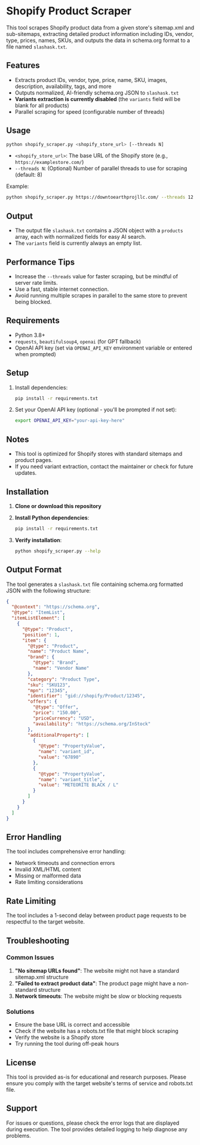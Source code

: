 # Shopify Product Scraper

This tool scrapes Shopify product data from a given store's sitemap.xml and sub-sitemaps, extracting detailed product information including IDs, vendor, type, prices, names, SKUs, and outputs the data in schema.org format to a file named `slashask.txt`.

## Features
- Extracts product IDs, vendor, type, price, name, SKU, images, description, availability, tags, and more
- Outputs normalized, AI-friendly schema.org JSON to `slashask.txt`
- **Variants extraction is currently disabled** (the `variants` field will be blank for all products)
- Parallel scraping for speed (configurable number of threads)

## Usage

```bash
python shopify_scraper.py <shopify_store_url> [--threads N]
```
- `<shopify_store_url>`: The base URL of the Shopify store (e.g., `https://examplestore.com/`)
- `--threads N`: (Optional) Number of parallel threads to use for scraping (default: 8)

Example:
```bash
python shopify_scraper.py https://downtoearthprojllc.com/ --threads 12
```

## Output
- The output file `slashask.txt` contains a JSON object with a `products` array, each with normalized fields for easy AI search.
- The `variants` field is currently always an empty list.

## Performance Tips
- Increase the `--threads` value for faster scraping, but be mindful of server rate limits.
- Use a fast, stable internet connection.
- Avoid running multiple scrapes in parallel to the same store to prevent being blocked.

## Requirements
- Python 3.8+
- `requests`, `beautifulsoup4`, `openai` (for GPT fallback)
- OpenAI API key (set via `OPENAI_API_KEY` environment variable or entered when prompted)

## Setup
1. Install dependencies:
   ```bash
   pip install -r requirements.txt
   ```

2. Set your OpenAI API key (optional - you'll be prompted if not set):
   ```bash
   export OPENAI_API_KEY="your-api-key-here"
   ```

## Notes
- This tool is optimized for Shopify stores with standard sitemaps and product pages.
- If you need variant extraction, contact the maintainer or check for future updates.

## Installation

1. **Clone or download this repository**

2. **Install Python dependencies**:
   ```bash
   pip install -r requirements.txt
   ```

3. **Verify installation**:
   ```bash
   python shopify_scraper.py --help
   ```

## Output Format

The tool generates a `slashask.txt` file containing schema.org formatted JSON with the following structure:

```json
{
  "@context": "https://schema.org",
  "@type": "ItemList",
  "itemListElement": [
    {
      "@type": "Product",
      "position": 1,
      "item": {
        "@type": "Product",
        "name": "Product Name",
        "brand": {
          "@type": "Brand",
          "name": "Vendor Name"
        },
        "category": "Product Type",
        "sku": "SKU123",
        "mpn": "12345",
        "identifier": "gid://shopify/Product/12345",
        "offers": {
          "@type": "Offer",
          "price": "150.00",
          "priceCurrency": "USD",
          "availability": "https://schema.org/InStock"
        },
        "additionalProperty": [
          {
            "@type": "PropertyValue",
            "name": "variant_id",
            "value": "67890"
          },
          {
            "@type": "PropertyValue",
            "name": "variant_title",
            "value": "METEORITE BLACK / L"
          }
        ]
      }
    }
  ]
}
```

## Error Handling

The tool includes comprehensive error handling:
- Network timeouts and connection errors
- Invalid XML/HTML content
- Missing or malformed data
- Rate limiting considerations

## Rate Limiting

The tool includes a 1-second delay between product page requests to be respectful to the target website.

## Troubleshooting

### Common Issues

1. **"No sitemap URLs found"**: The website might not have a standard sitemap.xml structure
2. **"Failed to extract product data"**: The product page might have a non-standard structure
3. **Network timeouts**: The website might be slow or blocking requests

### Solutions

- Ensure the base URL is correct and accessible
- Check if the website has a robots.txt file that might block scraping
- Verify the website is a Shopify store
- Try running the tool during off-peak hours

## License

This tool is provided as-is for educational and research purposes. Please ensure you comply with the target website's terms of service and robots.txt file.

## Support

For issues or questions, please check the error logs that are displayed during execution. The tool provides detailed logging to help diagnose any problems. 